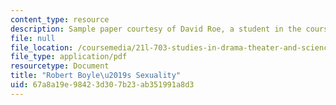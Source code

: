 ```yaml
---
content_type: resource
description: Sample paper courtesy of David Roe, a student in the course.
file: null
file_location: /coursemedia/21l-703-studies-in-drama-theater-and-science-in-a-time-of-war-spring-2005/67a8a19e98423d307b23ab351991a8d3_roe_anonymous2.pdf
file_type: application/pdf
resourcetype: Document
title: "Robert Boyle\u2019s Sexuality"
uid: 67a8a19e-9842-3d30-7b23-ab351991a8d3
---
```

